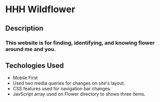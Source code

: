 # HHH Wildflower 

## Description 
### This website is for finding, identifying, and knowing flower around me and you.

## Techologies Used 
- Mobile First 
- Used two media queries for changes on site's layout.
- CSS features used for navigation bar changes.
- JavScript array used on Flower directory to shows three items.


